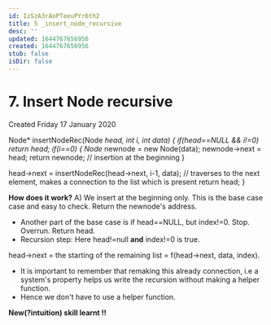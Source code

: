 ```yaml
---
id: IzSzA3rAoPTeeuPYr6th2
title: 5 _insert_node_recursive
desc: ''
updated: 1644767656956
created: 1644767656956
stub: false
isDir: false
---
```

# 7. Insert Node recursive
Created Friday 17 January 2020

Node* insertNodeRec(Node *head, int i, int data) 
{
if(head==NULL && i!=0)
return head;
if(i==0)
{
Node* newnode = new Node(data);
newnode->next  = head;
return newnode; // insertion at the beginning
}
    
head->next =  insertNodeRec(head->next, i-1, data); // traverses to the next element, makes a connection to the list which is present
return head;
}

**How does it work?**
A) We insert at the beginning only. This is the base case case and easy to check. Return the newnode's address.

* Another part of the base case is if head==NULL, but index!=0. Stop. Overrun. Return head.
* Recursion step: Here head!=null **and** index!=0 is true. 

head->next = the starting of the remaining list = f(head->next, data, index).

* It is important to remember that remaking this already connection, i.e a system's property helps us write the recursion without making a helper function. 
* Hence we don't have to use a helper function.

**New(?intuition) skill learnt !!** 


